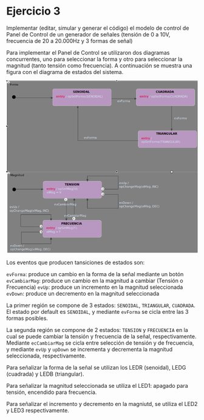 # Ejercicio 3

Implementar (editar, simular y generar el código) el modelo de control de Panel de Control de un generador de señales (tensión de 0 a 10V, frecuencia de 20 a 20.000Hz y 3 formas de señal)



Para implementar el Panel de Control se utilizaron dos diagramas concurrentes, uno para seleccionar la forma y otro para seleccionar la magnitud (tanto tensión como frecuencia). A continuación se muestra una figura con el diagrama de estados del sistema.

![Image](ej3sct.png)

Los eventos que producen tansiciones de estados son:

```evForma```: produce un cambio en la forma de la señal mediante un botón
```evCambiarMag```: produce un cambio en la magnitud a cambiar (Tensión o Frecuencia)
```evUp```: produce un incremento en la magnitud seleccionada
```evDown```: produce un decremento en la magnitud seleccionada

La primer región se compone de 3 estados: ```SENOIDAL```, ```TRIANGULAR```, ```CUADRADA```. El estado por default es ```SENOIDAL```, y mediante ```evForma``` se cicla entre las 3 formas posibles.

La segunda región se compone de 2 estados: ```TENSION``` y ```FRECUENCIA``` en la cual se puede cambiar la tensión y frecuencia de la señal, respectivamente. Mediante ```ecCambiarMag``` se cicla entre selección de tensión y de frecuencia, y mediante ```evUp``` y ```upDown``` se incrementa y decrementa la magnitud seleccionada, respectivamente.

Para señalizar la forma de la señal se utilizan los LEDR (senoidal), LEDG (cuadrada) y LEDB (triangular).

Para señalizar la magnitud seleccionada se utiliza el LED1: apagado para tensión, encendido para frecuencia.

Para señalizar el incremento y decremento en la magniutd, se utiliza el LED2 y LED3 respectivamente. 


